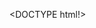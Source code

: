 <DOCTYPE html!>
<html>
  <head>
    <title>
      Bean Records
    </title>
    <meta charset="utf-8">
  </head>

</html>
